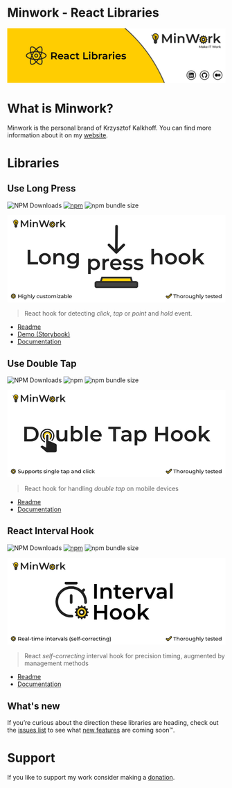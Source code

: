 # Minwork - React Libraries 

![Minwork React Libraries](https://raw.githubusercontent.com/minwork/react/main/images/react-libraries-banner.webp)

# What is Minwork?
Minwork is the personal brand of Krzysztof Kalkhoff. You can find more information about it on my [website](https://minwork.it).

# Libraries

## Use Long Press

![NPM Downloads](https://img.shields.io/npm/dm/use-long-press)
[![npm](https://img.shields.io/npm/v/use-long-press)](https://www.npmjs.com/package/use-long-press)
![npm bundle size](https://img.shields.io/bundlephobia/minzip/use-long-press)

![React Long Press Hook](https://raw.githubusercontent.com/minwork/react/main/packages/use-long-press/images/react-long-press-hook.webp)

> React hook for detecting _click_, _tap_ or _point_ and _hold_ event.

- [Readme](./packages/use-long-press/README.md)
- [Demo (Storybook)](https://react-libraries-storybook.vercel.app/)
- [Documentation](https://minwork.gitbook.io/long-press-hook)

## Use Double Tap

![NPM Downloads](https://img.shields.io/npm/dm/use-double-tap)
![npm](https://img.shields.io/npm/v/use-double-tap)
![npm bundle size](https://img.shields.io/bundlephobia/minzip/use-double-tap)


![React Double Tap Hook](https://raw.githubusercontent.com/minwork/react/main/packages/use-double-tap/images/react-double-tap-hook.webp)

> React hook for handling _double tap_ on mobile devices

- [Readme](./packages/use-double-tap/README.md)
- [Documentation](https://minwork.gitbook.io/double-tap-hook)

## React Interval Hook

![NPM Downloads](https://img.shields.io/npm/dm/react-interval-hook)
[![npm](https://img.shields.io/npm/v/react-interval-hook)](https://www.npmjs.com/package/react-interval-hook)
![npm bundle size](https://img.shields.io/bundlephobia/minzip/react-interval-hook)

![React Interval Hook](https://raw.githubusercontent.com/minwork/react/main/packages/react-interval-hook/images/react-interval-hook.webp)

> React _self-correcting_ interval hook for precision timing, augmented by management methods

- [Readme](./packages/react-interval-hook/README.md)
- [Documentation](https://minwork.gitbook.io/react-interval-hook/)

## What's new
If you’re curious about the direction these libraries are heading, check out the [issues list](https://github.com/minwork/react/issues) to see what [new features](https://github.com/minwork/react/issues?q=is%3Aissue+is%3Aopen+label%3Afeature) are coming soon™️. 

# Support
If you like to support my work consider making a [donation](https://github.com/sponsors/minwork).
